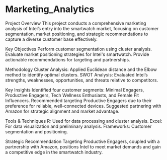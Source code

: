 # Marketing_Analytics
Project Overview
This project conducts a comprehensive marketing analysis of Intel’s entry into the smartwatch market, focusing on customer segmentation, market positioning, and strategic recommendations to capture a diverse customer base effectively.

Key Objectives
Perform customer segmentation using cluster analysis.
Evaluate market positioning strategies for Intel's smartwatch.
Provide actionable recommendations for targeting and partnerships.

Methodology
Cluster Analysis: Applied Euclidean distance and the Elbow method to identify optimal clusters.
SWOT Analysis: Evaluated Intel’s strengths, weaknesses, opportunities, and threats relative to competitors.

Key Insights
Identified four customer segments: Minimal Engagers, Productive Engagers, Tech Wellness Enthusiasts, and Female Fit Influencers.
Recommended targeting Productive Engagers due to their preference for reliable, well-connected devices.
Suggested partnering with Amazon for strategic alignment and market advantage.

Tools & Techniques
R: Used for data processing and cluster analysis.
Excel: For data visualization and preliminary analysis.
Frameworks: Customer segmentation and positioning.

Strategic Recommendation
Targeting Productive Engagers, coupled with a partnership with Amazon, positions Intel to meet market demands and gain a competitive edge in the smartwatch industry.
